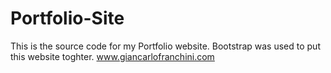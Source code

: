 # Portfolio-Site

This is the source code for my Portfolio website. Bootstrap was used to put this website toghter. 
www.giancarlofranchini.com
